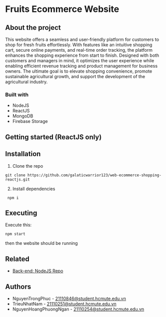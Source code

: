 # Fruits Ecommerce Website
## About the project

This website offers a seamless and user-friendly platform for customers to shop for fresh fruits effortlessly. With features like an intuitive shopping cart, secure online payments, and real-time order tracking, the platform enhances the shopping experience from start to finish. Designed with both customers and managers in mind, it optimizes the user experience while enabling efficient revenue tracking and product management for business owners. The ultimate goal is to elevate shopping convenience, promote sustainable agricultural growth, and support the development of the agricultural industry.
### Built with

- NodeJS
- ReactJS
- MongoDB
- Firebase Storage


## Getting started (ReactJS only)

## Installation
1. Clone the repo
```
git clone https://github.com/galaticwarrior123/web-ecommerce-shopping-reactjs.git
```
2. Install dependencies
```
 npm i
```
## Executing
Execute this:
```
npm start
```
then the website should be running

## Related
- [Back-end: NodeJS Repo](https://github.com/galaticwarrior123/web-ecommerce-shop.git)
## Authors
- NguyenTrongPhuc - 21110846@student.hcmute.edu.vn
- TrieuNhatNam - 21110251@student.hcmute.edu.vn
- NguyenHoangPhuongNgan - 21110254@student.hcmute.edu.vn